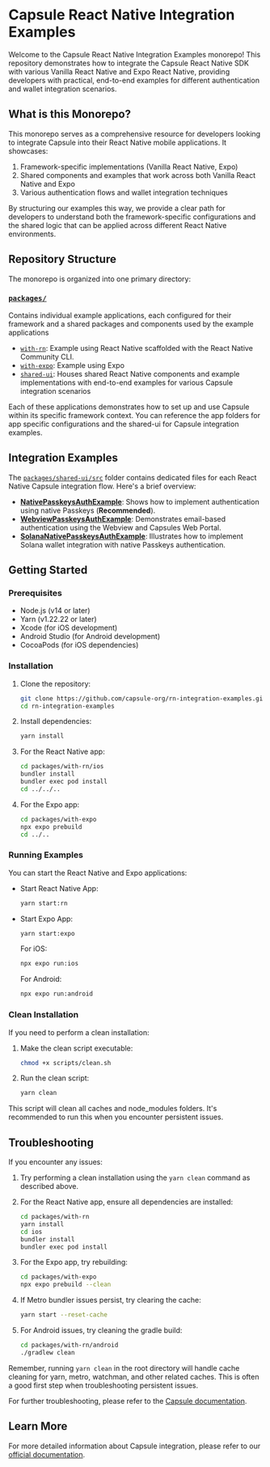 # Capsule React Native Integration Examples

Welcome to the Capsule React Native Integration Examples monorepo! This repository demonstrates how to integrate the Capsule React Native SDK with various Vanilla React Native and Expo React Native, providing developers with practical, end-to-end examples for different authentication and wallet integration scenarios.

## What is this Monorepo?

This monorepo serves as a comprehensive resource for developers looking to integrate Capsule into their React Native mobile applications. It showcases:

1. Framework-specific implementations (Vanilla React Native, Expo)
2. Shared components and examples that work across both Vanilla React Native and Expo
3. Various authentication flows and wallet integration techniques

By structuring our examples this way, we provide a clear path for developers to understand both the framework-specific configurations and the shared logic that can be applied across different React Native environments.

## Repository Structure

The monorepo is organized into one primary directory:

### [`packages/`](./packages/)

Contains individual example applications, each configured for their framework and a shared packages and components used by the example applications

- [`with-rn`](./packages/with-rn/): Example using React Native scaffolded with the React Native Community CLI.
- [`with-expo`](./packages/with-expo/): Example using Expo
- [`shared-ui`](./packages/shared-ui/): Houses shared React Native components and example implementations with end-to-end examples for various Capsule integration scenarios

Each of these applications demonstrates how to set up and use Capsule within its specific framework context. You can reference the app folders for app specific configurations and the shared-ui for Capsule integration examples.

## Integration Examples

The [`packages/shared-ui/src`](./packages/shared-ui/src/) folder contains dedicated files for each React Native Capsule integration flow. Here's a brief overview:

- [**NativePasskeysAuthExample**](./packages/shared-ui/src/NativePasskeysAuthExample.tsx): Shows how to implement authentication using native Passkeys (**Recommended**).
- [**WebviewPasskeysAuthExample**](./packages/shared-ui/src/WebviewPasskeysAuthExample.tsx): Demonstrates email-based authentication using the Webview and Capsules Web Portal.
- [**SolanaNativePasskeysAuthExample**](./packages/shared-ui/src/SolanaNativePasskeysAuthExample.tsx): Illustrates how to implement Solana wallet integration with native Passkeys authentication.

## Getting Started

### Prerequisites

- Node.js (v14 or later)
- Yarn (v1.22.22 or later)
- Xcode (for iOS development)
- Android Studio (for Android development)
- CocoaPods (for iOS dependencies)

### Installation

1. Clone the repository:

   ```sh
   git clone https://github.com/capsule-org/rn-integration-examples.git
   cd rn-integration-examples
   ```

2. Install dependencies:

   ```sh
   yarn install
   ```

3. For the React Native app:

   ```sh
   cd packages/with-rn/ios
   bundler install
   bundler exec pod install
   cd ../../..
   ```

4. For the Expo app:
   ```sh
   cd packages/with-expo
   npx expo prebuild
   cd ../..
   ```

### Running Examples

You can start the React Native and Expo applications:

- Start React Native App:

  ```sh
  yarn start:rn
  ```

- Start Expo App:

  ```sh
  yarn start:expo
  ```

  For iOS:

  ```sh
  npx expo run:ios
  ```

  For Android:

  ```sh
  npx expo run:android
  ```

### Clean Installation

If you need to perform a clean installation:

1. Make the clean script executable:

   ```sh
   chmod +x scripts/clean.sh
   ```

2. Run the clean script:
   ```sh
   yarn clean
   ```

This script will clean all caches and node_modules folders. It's recommended to run this when you encounter persistent issues.

## Troubleshooting

If you encounter any issues:

1. Try performing a clean installation using the `yarn clean` command as described above.

2. For the React Native app, ensure all dependencies are installed:

   ```sh
   cd packages/with-rn
   yarn install
   cd ios
   bundler install
   bundler exec pod install
   ```

3. For the Expo app, try rebuilding:

   ```sh
   cd packages/with-expo
   npx expo prebuild --clean
   ```

4. If Metro bundler issues persist, try clearing the cache:

   ```sh
   yarn start --reset-cache
   ```

5. For Android issues, try cleaning the gradle build:
   ```sh
   cd packages/with-rn/android
   ./gradlew clean
   ```

Remember, running `yarn clean` in the root directory will handle cache cleaning for yarn, metro, watchman, and other related caches. This is often a good first step when troubleshooting persistent issues.

For further troubleshooting, please refer to the [Capsule documentation](https://docs.usecapsule.com/troubleshooting/troubleshooting).

## Learn More

For more detailed information about Capsule integration, please refer to our [official documentation](https://docs.usecapsule.com).
